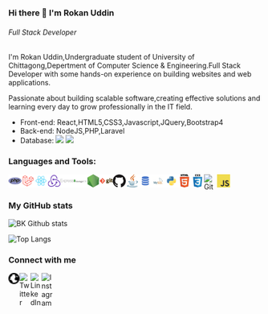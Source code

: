 ### Hi there 👋 I'm Rokan Uddin
###### *Full Stack Developer*

I'm Rokan Uddin,Undergraduate student of University of Chittagong,Depertment of Computer Science & Engineering.Full Stack Developer with some hands-on experience on building websites and web applications.

Passionate about building scalable software,creating effective solutions and learning every day to grow professionally in the IT field.

* Front-end: React,HTML5,CSS3,Javascript,JQuery,Bootstrap4
* Back-end: NodeJS,PHP,Laravel
* Database: <img src="https://camo.githubusercontent.com/77a74af5540b43f84a30b47552b5869420396cb3/68747470733a2f2f696d672e736869656c64732e696f2f62616467652f2d4d7953514c2d3433303039383f7374796c653d666c61742d737175617265266c6f676f3d4d7953514c266c6f676f436f6c6f723d7768697465" /> <img src="https://camo.githubusercontent.com/df871b0d4ac6abfe827011a5bdc78d04a57215e9/68747470733a2f2f696d672e736869656c64732e696f2f62616467652f2d4d6f6e676f44422d3133616135323f7374796c653d666c61742d737175617265266c6f676f3d6d6f6e676f6462266c6f676f436f6c6f723d7768697465" />



### Languages and Tools:

<img align="left" alt="PHP" width="26px" src="https://raw.githubusercontent.com/github/explore/80688e429a7d4ef2fca1e82350fe8e3517d3494d/topics/php/php.png" />
<img align="left" alt="Laravel" width="26px" src="https://raw.githubusercontent.com/github/explore/80688e429a7d4ef2fca1e82350fe8e3517d3494d/topics/laravel/laravel.png" />
<img align="left" alt="React" width="26px" src="https://raw.githubusercontent.com/github/explore/80688e429a7d4ef2fca1e82350fe8e3517d3494d/topics/react/react.png" />
<img align="left" alt="Git" width="26px" src="https://raw.githubusercontent.com/github/explore/80688e429a7d4ef2fca1e82350fe8e3517d3494d/topics/redux/redux.png" />

<img align="left" alt="HTML" width="26px" src="https://raw.githubusercontent.com/github/explore/80688e429a7d4ef2fca1e82350fe8e3517d3494d/topics/express/express.png" />
<img align="left" alt="MongoDB" width="26px" src="https://raw.githubusercontent.com/github/explore/80688e429a7d4ef2fca1e82350fe8e3517d3494d/topics/mongodb/mongodb.png" />
<img align="left" alt="Node" width="26px" src="https://raw.githubusercontent.com/github/explore/80688e429a7d4ef2fca1e82350fe8e3517d3494d/topics/nodejs/nodejs.png" />
<img align="left" alt="Git" width="26px" src="https://raw.githubusercontent.com/github/explore/80688e429a7d4ef2fca1e82350fe8e3517d3494d/topics/git/git.png" />
<img align="left" alt="GitHub" width="26px" src="https://raw.githubusercontent.com/github/explore/78df643247d429f6cc873026c0622819ad797942/topics/github/github.png" />
<img align="left" alt="Git" width="26px" src="https://raw.githubusercontent.com/github/explore/80688e429a7d4ef2fca1e82350fe8e3517d3494d/topics/java/java.png" />

<img align="left" alt="SQL" width="26px" src="https://raw.githubusercontent.com/github/explore/80688e429a7d4ef2fca1e82350fe8e3517d3494d/topics/sql/sql.png" />
<img align="left" alt="MySQL" width="26px" src="https://raw.githubusercontent.com/github/explore/80688e429a7d4ef2fca1e82350fe8e3517d3494d/topics/mysql/mysql.png" />
<img align="left" alt="MySQL" width="26px" src="https://raw.githubusercontent.com/github/explore/80688e429a7d4ef2fca1e82350fe8e3517d3494d/topics/python/python.png" />
<img align="left" alt="HTML" width="26px" src="https://raw.githubusercontent.com/github/explore/80688e429a7d4ef2fca1e82350fe8e3517d3494d/topics/html/html.png" />
<img align="left" alt="CSS" width="26px" src="https://raw.githubusercontent.com/github/explore/80688e429a7d4ef2fca1e82350fe8e3517d3494d/topics/css/css.png" />
<img align="left" alt="Git" width="26px" src="https://raw.githubusercontent.com/github/explore/80688e429a7d4ef2fca1e82350fe8e3517d3494d/topics/scss/scss.png" />
<img align="Javascript" alt="" width="26px" src="https://raw.githubusercontent.com/github/explore/80688e429a7d4ef2fca1e82350fe8e3517d3494d/topics/javascript/javascript.png"/>
<br />

### My GitHub stats
![BK Github stats](https://github-readme-stats.vercel.app/api?username=Rokan-Uddin&show_icons=true&count_private=true) <br/>

![Top Langs](https://github-readme-stats.vercel.app/api/top-langs/?username=Rokan-Uddin&layout=compact)
<br />

### Connect with me
[<img align="left" alt="Website" width="22px" src="https://raw.githubusercontent.com/iconic/open-iconic/master/svg/globe.svg" />](https://rokan-uddin.github.io/profile/)
[<img align="left" alt="Twitter" width="22px" src="https://cdn.jsdelivr.net/npm/simple-icons@v3/icons/facebook.svg" />](https://www.facebook.com/Rokanuddincu/)
[<img align="left" alt="LinkedIn" width="22px" src="https://cdn.jsdelivr.net/npm/simple-icons@v3/icons/linkedin.svg" />](https://www.linkedin.com/in/rokan-uddin-367968170/)
[<img align="left" alt="Instagram" width="22px" src="https://cdn.jsdelivr.net/npm/simple-icons@v3/icons/instagram.svg" />]()
<br />
<!--
**Rokan-Uddin/Rokan-Uddin** is a ✨ _special_ ✨ repository because its `README.md` (this file) appears on your GitHub profile.
Here are some ideas to get you started:

- 🔭 I’m currently working on ...
- 🌱 I’m currently learning ...
- 👯 I’m looking to collaborate on ...
- 🤔 I’m looking for help with ...
- 💬 Ask me about ...
- 📫 How to reach me: ...
- 😄 Pronouns: ...
- ⚡ Fun fact: ...
-->
